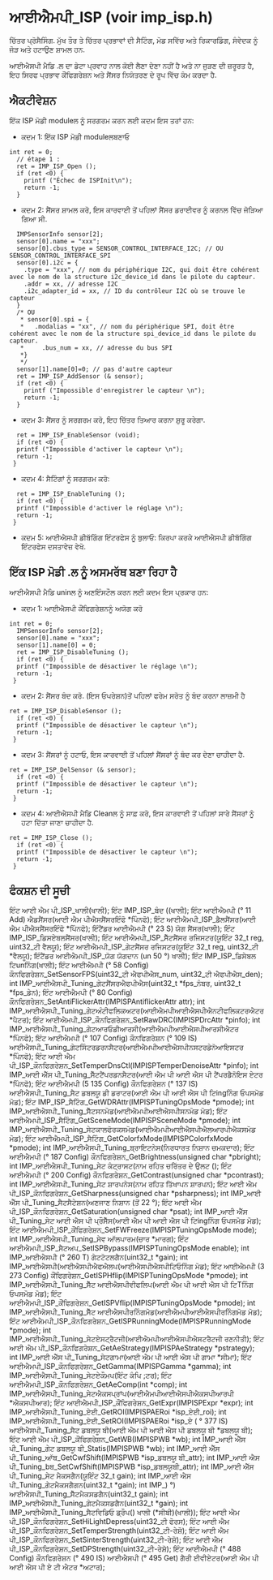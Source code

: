 # ਆਈਐਮਪੀ_ISP (voir imp_isp.h)
ਚਿੱਤਰ ਪ੍ਰੋਸੈਸਿੰਗ. ਮੁੱਖ ਤੌਰ ਤੇ ਚਿੱਤਰ ਪ੍ਰਭਾਵਾਂ ਦੀ ਸੈਟਿੰਗ, ਮੋਡ ਸਵਿੱਚ ਅਤੇ ਰਿਕਾਰਡਿੰਗ, ਸੰਵੇਦਕ ਨੂੰ ਜੋੜ ਅਤੇ ਹਟਾਉਣ ਸ਼ਾਮਲ ਹਨ.

ਆਈਐਸਪੀ ਮੈਡਿ .ਲ ਦਾ ਡੇਟਾ ਪ੍ਰਵਾਹ ਨਾਲ ਕੋਈ ਲੈਣਾ ਦੇਣਾ ਨਹੀਂ ਹੈ ਅਤੇ ਨਾ ਜੁੜਣ ਦੀ ਜ਼ਰੂਰਤ ਹੈ, ਇਹ ਸਿਰਫ ਪ੍ਰਭਾਵ ਕੌਂਫਿਗਰੇਸ਼ਨ ਅਤੇ ਸੈਂਸਰ ਨਿਯੰਤਰਣ ਦੇ ਰੂਪ ਵਿੱਚ ਕੰਮ ਕਰਦਾ ਹੈ.

## ਐਕਟੀਵੇਸ਼ਨ

ਇੱਕ ISP ਮੋਡੀ moduleਲ ਨੂੰ ਸਰਗਰਮ ਕਰਨ ਲਈ ਕਦਮ ਇਸ ਤਰਾਂ ਹਨ:
* ਕਦਮ 1: ਇੱਕ ISP ਮੋਡੀ moduleਲਬਣਾਓ

```
int ret = 0;
  // étape 1 : 
  ret = IMP_ISP_Open (); 
  if (ret <0) {
    printf ("Échec de ISPInit\n");
    return -1;
  }
```
* ਕਦਮ 2: ਸੈਂਸਰ ਸ਼ਾਮਲ ਕਰੋ, ਇਸ ਕਾਰਵਾਈ ਤੋਂ ਪਹਿਲਾਂ ਸੈਂਸਰ ਡਰਾਈਵਰ ਨੂੰ ਕਰਨਲ ਵਿੱਚ ਜੋੜਿਆ ਗਿਆ ਸੀ.



```
  IMPSensorInfo sensor[2];
  sensor[0].name = "xxx";
  sensor[0].cbus_type = SENSOR_CONTROL_INTERFACE_I2C; // OU SENSOR_CONTROL_INTERFACE_SPI
  sensor[0].i2c = {
    .type = "xxx", // nom du périphérique I2C, qui doit être cohérent avec le nom de la structure i2c_device_id dans le pilote du capteur.
    .addr = xx, // adresse I2C
    .i2c_adapter_id = xx, // ID du contrôleur I2C où se trouve le capteur
  }
  /* OU
   * sensor[0].spi = {
   *   .modalias = "xx", // nom du périphérique SPI, doit être cohérent avec le nom de la structure spi_device_id dans le pilote du capteur.
   *     .bus_num = xx, // adresse du bus SPI
   *}
   */
  sensor[1].name[0]=0; // pas d'autre capteur
  ret = IMP_ISP_AddSensor (& sensor); 
  if (ret <0) {
    printf ("Impossible d'enregistrer le capteur \n");
    return -1;
  }
```
* ਕਦਮ 3: ਸੈਂਸਰ ਨੂੰ ਸਰਗਰਮ ਕਰੋ, ਇਹ ਚਿੱਤਰ ਤਿਆਰ ਕਰਨਾ ਸ਼ੁਰੂ ਕਰੇਗਾ.



```
  ret = IMP_ISP_EnableSensor (void);
  if (ret <0) {
  printf ("Impossible d'activer le capteur \n");
  return -1;
 }
```
* ਕਦਮ 4: ਸੈਟਿੰਗਾਂ ਨੂੰ ਸਰਗਰਮ ਕਰੋ:



```
  ret = IMP_ISP_EnableTuning (); 
  if (ret <0) {
  printf ("Impossible d'activer le réglage \n");
  return -1;
 }
```
* ਕਦਮ 5: ਆਈਐਸਪੀ ਡੀਬੱਗਿੰਗ ਇੰਟਰਫੇਸ ਨੂੰ ਬੁਲਾਓ: ਕਿਰਪਾ ਕਰਕੇ ਆਈਐਸਪੀ ਡੀਬੱਗਿੰਗ ਇੰਟਰਫੇਸ ਦਸਤਾਵੇਜ਼ ਵੇਖੋ.




## ਇੱਕ ISP ਮੋਡੀ .ਲ ਨੂੰ ਅਸਮਰੱਥ ਬਣਾ ਰਿਹਾ ਹੈ

ਆਈਐਸਪੀ ਮੈਡਿ uninਲ ਨੂੰ ਅਣਇੰਸਟੌਲ ਕਰਨ ਲਈ ਕਦਮ ਇਸ ਪ੍ਰਕਾਰ ਹਨ:
* ਕਦਮ 1: ਆਈਐਸਪੀ ਕੌਂਫਿਗਰੇਸ਼ਨਨੂੰ ਅਯੋਗ ਕਰੋ

```
int ret = 0;
  IMPSensorInfo sensor[2];
  sensor[0].name = "xxx";
  sensor[1].name[0] = 0;
  ret = IMP_ISP_DisableTuning ();
  if (ret <0) {
  printf ("Impossible de désactiver le réglage \n");
  return -1;
 }
```
* ਕਦਮ 2: ਸੈਂਸਰ ਬੰਦ ਕਰੋ. (ਇਸ ਓਪਰੇਸ਼ਨ)ਤੋਂ ਪਹਿਲਾਂ ਫਰੇਮ ਸਰੋਤ ਨੂੰ ਬੰਦ ਕਰਨਾ ਲਾਜ਼ਮੀ ਹੈ



```
ret = IMP_ISP_DisableSensor (); 
  if (ret <0) {
  printf ("Impossible de désactiver le capteur \n");
  return -1;
 }
```

* ਕਦਮ 3: ਸੈਂਸਰਾਂ ਨੂੰ ਹਟਾਓ, ਇਸ ਕਾਰਵਾਈ ਤੋਂ ਪਹਿਲਾਂ ਸੈਂਸਰਾਂ ਨੂੰ ਬੰਦ ਕਰ ਦੇਣਾ ਚਾਹੀਦਾ ਹੈ.



```
ret = IMP_ISP_DelSensor (& sensor); 
  if (ret <0) {
  printf ("Impossible de désactiver le capteur \n");
  return -1;
 }
```
* ਕਦਮ 4: ਆਈਐਸਪੀ ਮੈਡਿ Cleanਲ ਨੂੰ ਸਾਫ਼ ਕਰੋ, ਇਸ ਕਾਰਵਾਈ ਤੋਂ ਪਹਿਲਾਂ ਸਾਰੇ ਸੈਂਸਰਾਂ ਨੂੰ ਹਟਾ ਦਿੱਤਾ ਜਾਣਾ ਚਾਹੀਦਾ ਹੈ.



```
ret = IMP_ISP_Close ();
  if (ret <0) {
  printf ("Impossible de désactiver le capteur \n");
  return -1;
 }
```



## ਫੰਕਸ਼ਨ ਦੀ ਸੂਚੀ

ਇੰਟ ਆਈ ਐਮ ਪੀ_ISP_ਖਾਲੀ(ਖਾਲੀ);
ਇੰਟ IMP_ISP_ਬੰਦ ((ਖਾਲੀ);
ਇੰਟ ਆਈਐਮਪੀ (° 11 Add) ਐਡਸੈਂਸਰ(ਆਈ ਐਮ ਪੀਐਸਸੈਂਸਰਇੰਫੋ *ਪਿੰਨਫੋ);
ਇੰਟ ਆਈਐਮਪੀ_ISP_ਡੈਲਸੈਂਸਰ(ਆਈ ਐਮ ਪੀਐਸਸੈਂਸਰਇੰਫੋ *ਪਿੰਨਫੋ);
ਇੰਟੈਂਡਰ ਆਈਐਮਪੀ (° 23 S) ਯੋਗ ਸੈਂਸਰ(ਖਾਲੀ);
ਇੰਟ IMP_ISP_ਡਿਸਏਬਲਸੈਂਸਰ(ਖਾਲੀ);
ਇੰਟ ਆਈਐਮਪੀ_ISP_ਸੈੱਟਸੈਂਸਰ ਰਜਿਸਟਰ(ਯੂਇੰਟ 32_t reg, uint32_ਟੀ ਵੈਲਯੂ);
ਇੰਟ ਆਈਐਮਪੀ_ISP_ਗੇਟਸੈਂਸਰ ਰਜਿਸਟਰ(ਯੂਇੰਟ 32_t reg, uint32_ਟੀ *ਵੈਲਯੂ);
ਇੰਟੈਂਡਰ ਆਈਐਮਪੀ_ISP_ਯੋਗ ਯੋਗਦਾਨ (un 50 °) ਖਾਲੀ);
ਇੰਟ IMP_ISP_ਡਿਸੇਬਲ ਟਿunਨਿੰਗ(ਖਾਲੀ);
ਇੰਟ ਆਈਐਮਪੀ (° 58 Config) ਕੌਨਫਿਗਰੇਸ਼ਨ_SetSensorFPS(uint32_ਟੀ ਐਫਪੀਐਸ_num, uint32_ਟੀ ਐਫਪੀਐਸ_den);
int IMP_ਆਈਐਸਪੀ_Tuning_ਗੇਟਸੈਂਸਰਐਫਪੀਐਸ(uint32_t *fps_ਨੰਬਰ, uint32_t *fps_ਡੇਨ);
ਇੰਟ ਆਈਐਮਪੀ (° 80 Config) ਕੌਨਫਿਗਰੇਸ਼ਨ_SetAntiFlickerAttr(IMPISPAntiflickerAttr attr);
int IMP_ਆਈਐਸਪੀ_Tuning_ਗੇਟਅੰਟੀਫਲਿਕਅਟਰ(ਆਈਐਮਪੀਆਈਐਸਪੀਐਨਟੀਫਲਿਕਟਰਐਟਰ *ਪੈਟਰ);
ਇੰਟ ਆਈਐਮਪੀ_ISP_ਕੌਨਫਿਗਰੇਸ਼ਨ_SetRawDRC(IMPISPDrcAttr *pinfo);
int IMP_ਆਈਐਸਪੀ_Tuning_ਗੇਟਆਰਓਡੀਆਰਸੀ(ਆਈਐਮਪੀਆਈਐਸਪੀਆਰਸੀਐਟਰ *ਪਿੰਨਫੋ);
ਇੰਟ ਆਈਐਮਪੀ (° 107 Config) ਕੌਨਫਿਗਰੇਸ਼ਨ (° 109 IS) ਆਈਐਸਪੀ_Tuning_ਗੇਟਸਿੰਟਰਡਰਨਸੈਟਰ(ਆਈਐਮਪੀਆਈਐਸਪੀਨਸਟਰਡੇਨੋਆਇਸਟਰ *ਪਿੰਨਫੋ);
ਇੰਟ ਆਈ ਐਮ ਪੀ_ISP_ਕੌਨਫਿਗਰੇਸ਼ਨ_SetTemperDnsCtl(IMPISPTemperDenoiseAttr *pinfo);
int IMP_ਆਈ ਐੱਸ ਪੀ_Tuning_ਸੈੱਟਟੈਂਪਰਡਨਸੈਟਰ(ਆਈ ਐਮ ਪੀ ਆਈ ਐਸ ਪੀ ਟੈਂਪਰਡੈਨੋਇਸ ਏਟਰ *ਪਿੰਨਫੋ);
ਇੰਟ ਆਈਐਮਪੀ (5 135 Config) ਕੌਨਫਿਗਰੇਸ਼ਨ (° 137 IS) ਆਈਐਸਪੀ_Tuning_ਸੈਟ ਡਬਲਯੂ ਡੀ ਡਰਾਟਰ(ਆਈ ਐਮ ਪੀ ਆਈ ਐਸ ਪੀ ਟਿingਨਿੰਗ ਓਪਸਮੋਡ ਮੋਡ);
ਇੰਟ IMP_ISP_ਸੈਟਿੰਗ_GetWDRAttr(IMPISPTuningOpsMode *pmode);
int IMP_ਆਈਐਸਪੀ_Tuning_ਸੈੱਟਸਨਮੋਡ(ਆਈਐਮਪੀਆਈਐਸਪੀਸਨਮੋਡ ਮੋਡ);
ਇੰਟ ਆਈਐਮਪੀ_ISP_ਸੈਟਿੰਗ_GetSceneMode(IMPISPSceneMode *pmode);
int IMP_ਆਈਐਸਪੀ_Tuning_ਸੇਟਕਾਲਫੋਰਕਸਮੋਡ(ਆਈਐਮਪੀਆਈਐਸਪੀਐਲਆਰਪੀਐਕਸਮੋਡ ਮੋਡ);
ਇੰਟ ਆਈਐਮਪੀ_ISP_ਸੈਟਿੰਗ_GetColorfxMode(IMPISPColorfxMode *pmode);
int IMP_ਆਈਐਸਪੀ_Tuning_ਬ੍ਰਾਇਟਨੇਸ(ਨਿਰਧਾਰਤ ਨਿਸ਼ਾਨ ਚਮਕਦਾਰ);
ਇੰਟ ਆਈਐਮਪੀ (° 187 Config) ਕੌਨਫਿਗਰੇਸ਼ਨ_GetBrightness(unsigned char *pbright);
int IMP_ਆਈਐਸਪੀ_Tuning_ਸੇਟ ਕੰਟ੍ਰਾਸਟ(ਨਾਮ ਰਹਿਤ ਚਰਿੱਤਰ ਦੇ ਉਲਟ ();
ਇੰਟ ਆਈਐਮਪੀ (° 200 Config) ਕੌਨਫਿਗਰੇਸ਼ਨ_GetContrast(unsigned char *pcontrast);
int IMP_ਆਈਐਸਪੀ_Tuning_ਸੇਟ ਸ਼ਾਰਪਨੇਸ(ਨਾਮ ਰਹਿਤ ਤਿੱਖਾਪਨ ਸ਼ਾਰਪਨ);
ਇੰਟ ਆਈ ਐਮ ਪੀ_ISP_ਕੌਨਫਿਗਰੇਸ਼ਨ_GetSharpness(unsigned char *psharpness);
int IMP_ਆਈ ਐੱਸ ਪੀ_Tuning_ਸੈਟਸੈਟੇਸ਼ਨ(ਅਣਜਾਣ ਨਿਸ਼ਾਨ (ਤੋਂ 22 °);
ਇੰਟ ਆਈ ਐਮ ਪੀ_ISP_ਕੌਨਫਿਗਰੇਸ਼ਨ_GetSaturation(unsigned char *psat);
int IMP_ਆਈ ਐੱਸ ਪੀ_Tuning_ਸੇਟ ਆਈ ਐਸ ਪੀ ਪ੍ਰੌਸੈੱਸ(ਆਈ ਐਮ ਪੀ ਆਈ ਐਸ ਪੀ ਟਿingਨਿੰਗ ਓਪਸਮੋਡ ਮੋਡ);
ਇੰਟ ਆਈਐਮਪੀ_ISP_ਕੌਂਫਿਗਰੇਸ਼ਨ_SetFWFreeze(IMPISPTuningOpsMode mode);
int IMP_ਆਈਐਸਪੀ_Tuning_ਸੇਵ ਆੱਲਪਾਰਮ(ਚਾਰ *ਮਾਰਗ);
ਇੰਟ ਆਈਐਮਪੀ_ISP_ਸੈਟਅਪ_SetISPBypass(IMPISPTuningOpsMode enable);
int IMP_ਆਈਐਸਪੀ (° 260 T) ਗੇਟਟੋਟਲਗੈਨ(uint32_t *gain);
int IMP_ਆਈਐਸਪੀ(ਆਈਐਸਪੀਐਫਐਲਪ(ਆਈਐਸਪੀਐਸਪੀਟਿਓਨਿੰਗ ਮੋਡ);
ਇੰਟ ਆਈਐਮਪੀ (3 273 Config) ਕੌਂਫਿਗਰੇਸ਼ਨ_GetISPHflip(IMPISPTuningOpsMode *pmode);
int IMP_ਆਈਐਸਪੀ_Tuning_ਸੈੱਟ ਆਈਐਸਪੀਵੀਫਲਿਪ(ਆਈ ਐਮ ਪੀ ਆਈ ਐਸ ਪੀ ਟਿTਨਿੰਗ ਓਪਸਮੋਡ ਮੋਡ);
ਇੰਟ ਆਈਐਮਪੀ_ISP_ਕੌਂਫਿਗਰੇਸ਼ਨ_GetISPVflip(IMPISPTuningOpsMode *pmode);
int IMP_ਆਈਐਸਪੀ_Tuning_ਸੈੱਟ ਆਈਐਸਪੀਰਨਿੰਗਮੋਡ(ਆਈਐਮਪੀਆਈਐਸਪੀਰਨਿੰਗਮੋਡ ਮੋਡ);
ਇੰਟ ਆਈਐਮਪੀ_ISP_ਕੌਨਫਿਗਰੇਸ਼ਨ_GetISPRunningMode(IMPISPRunningMode *pmode);
int IMP_ਆਈਐਸਪੀ_Tuning_ਸੇਟਏਸਟ੍ਰੈਟਜੀ(ਆਈਐਮਪੀਆਈਐਸਪੀਐਸਟਰੈਟਜੀ ਰਣਨੀਤੀ);
ਇੰਟ ਆਈ ਐਮ ਪੀ_ISP_ਕੌਨਫਿਗਰੇਸ਼ਨ_GetAeStrategy(IMPISPAeStrategy *pstrategy);
int IMP_ਆਈ ਐੱਸ ਪੀ_Tuning_ਸੇਟਗਾਮਾ(ਆਈ ਐਮ ਪੀ ਆਈ ਐਸ ਪੀ ਗਾਮਾ *ਸੀਮਾ);
ਇੰਟ ਆਈਐਮਪੀ_ISP_ਕੌਨਫਿਗਰੇਸ਼ਨ_GetGamma(IMPISPGamma *gamma);
int IMP_ਆਈਐਸਪੀ_Tuning_ਸੇਟਏਕੌਮਪ(ਇੰਟ ਕੰਪਿ ;ਟਰ);
ਇੰਟ ਆਈਐਮਪੀ_ISP_ਕੌਨਫਿਗਰੇਸ਼ਨ_GetAeComp(int *comp);
int IMP_ਆਈਐਸਪੀ_Tuning_ਸੇਟਐਕਸਪ੍ਰਾਂਪ(ਆਈਐਮਪੀਆਈਐਸਪੀਐਕਸਪੀਆਰਪੀ *ਐਕਸਪੀਆਰ);
ਇੰਟ ਆਈਐਮਪੀ_ISP_ਕੌਂਫਿਗਰੇਸ਼ਨ_GetExpr(IMPISPExpr *expr);
int IMP_ਆਈਐਸਪੀ_Tuning_ਏਈ_GetROI(IMPISPAERoi *isp_ਏਈ_roi);
int IMP_ਆਈਐਸਪੀ_Tuning_ਏਈ_SetROI(IMPISPAERoi *isp_ਏ ( ° 377 IS) ਆਈਐਸਪੀ_Tuning_ਸੈਟ ਡਬਲਯੂ ਬੀ(ਆਈ ਐਮ ਪੀ ਆਈ ਐਸ ਪੀ ਡਬਲਯੂ ਬੀ *ਡਬਲਯੂ ਬੀ);
ਇੰਟ ਆਈ ਐਮ ਪੀ_ISP_ਕੌਂਫਿਗਰੇਸ਼ਨ_GetWB(IMPISPWB *wb);
int IMP_ਆਈ ਐੱਸ ਪੀ_Tuning_ਗੇਟ ਡਬਲਯੂ ਬੀ_Statis(IMPISPWB *wb);
int IMP_ਆਈ ਐੱਸ ਪੀ_Tuning_ਆੱਬ_GetCwfShift(IMPISPWB *isp_ਡਬਲਯੂ ਬੀ_attr);
int IMP_ਆਈ ਐਸ ਪੀ_Tuning_bਬ_SetCwfShift(IMPISPWB *isp_ਡਬਲਯੂਬੀ_attr);
int IMP_ਆਈ ਐੱਸ ਪੀ_Tuning_ਸੇਟ ਮੈਕਸਗੈਨ(ਯੂਇੰਟ 32_t gain);
int IMP_ਆਈ ਐਸ ਪੀ_Tuning_ਗੇਟਮੈਕਸਗੈਗਨ(uint32_t *gain);
int IMP_) °) ਆਈਐਸਪੀ_Tuning_ਸੈੱਟਮੈਕਸਡਗੈਨ(uint32_t gain);
int IMP_ਆਈਐਸਪੀ_Tuning_ਗੇਟਮੈਕਸਡਗੈਨ(uint32_t *gain);
int IMP_ਆਈਐਸਪੀ_Tuning_ਸੈਟਵਿਡਿਓ ਡ੍ਰੌਪ() ਖਾਲੀ (*ਸੀਬੀ)(ਖਾਲੀ));
ਇੰਟ ਆਈ ਐਮ ਪੀ_ISP_ਕੌਨਫਿਗਰੇਸ਼ਨ_SetHiLightDepress(uint32_ਟੀ ਫੋਰਸ);
ਇੰਟ ਆਈ ਐਮ ਪੀ_ISP_ਕੌਨਫਿਗਰੇਸ਼ਨ_SetTemperStrength(uint32_ਟੀ-ਰੇਸ਼ੋ);
ਇੰਟ ਆਈ ਐਮ ਪੀ_ISP_ਕੌਨਫਿਗਰੇਸ਼ਨ_SetSinterStrength(uint32_ਟੀ-ਰੇਸ਼ੋ);
ਇੰਟ ਆਈ ਐਮ ਪੀ_ISP_ਕੌਨਫਿਗਰੇਸ਼ਨ_SetDPStrength(uint32_ਟੀ-ਰੇਸ਼ੋ);
ਇੰਟ ਆਈਐਮਪੀ (° 488 Config) ਕੌਨਫਿਗਰੇਸ਼ਨ (° 490 IS) ਆਈਐਸਪੀ (° 495 Get) ਗੈਰੀ ਈਵੀਏਟਰ(ਆਈ ਐਮ ਪੀ ਆਈ ਐਸ ਪੀ ਏ ਟੀ ਐਟਰ *ਅਟਾਰ);


